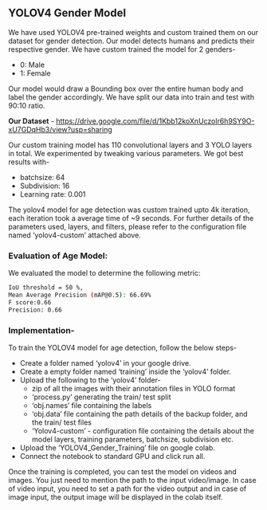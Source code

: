 <!-- GETTING STARTED -->
## YOLOV4 Gender Model

We have used YOLOV4 pre-trained weights and custom trained them on our dataset for gender detection. Our model detects humans and predicts their respective gender. We have custom trained the model for 2 genders-
* 0: Male
* 1: Female

Our model would draw a Bounding box over the entire human body and label the gender accordingly. We have split our data into train and test with 90:10 ratio. 
 
**Our Dataset** - https://drive.google.com/file/d/1Kbb12koXnUczolr6h9SY9O-xU7GDqHb3/view?usp=sharing
 
Our custom training model has 110 convolutional layers and 3 YOLO layers in total. We experimented by tweaking various parameters. We got best results with-
* batchsize: 64
* Subdivision: 16
* Learning rate: 0.001

The yolov4 model for age detection was custom trained upto 4k iteration, each iteration took a average time of ~9 seconds. For further details of the parameters used, layers, and filters,  please refer to the configuration file named ‘yolov4-custom’ attached above. 
 
### Evaluation of Age Model:
We evaluated the model to determine the following metric:
 ```sh
IoU threshold = 50 %,
Mean Average Precision (mAP@0.5): 66.69%
F score:0.66
Precision: 0.66
 ```


### Implementation-

To train the YOLOV4 model for age detection, follow the below steps-
* Create a folder named ‘yolov4’ in your google drive.
* Create a empty folder named ‘training’ inside the ‘yolov4’ folder.
* Upload the following to the ‘yolov4’ folder-
  *  zip of all the images with their annotation files in YOLO format 
  * ‘process.py’ generating the train/ test split 
  * ‘obj.names’ file containing the labels 
  * ‘obj.data’ file containing the path details of the backup folder, and the train/ test files  
  * ‘Yolov4-custom’ - configuration file containing the details about the model layers, training parameters, batchsize, subdivision etc.
* Upload the ‘YOLOV4_Gender_Training’ file on google colab.
* Connect the notebook to standard GPU and click run all. 

Once the training is completed, you can test the model on videos and images. You just need to mention the path to the input video/image. In case of video input, you need to set a path for the video output and in case of image input, the output image will be displayed in the colab itself. 

